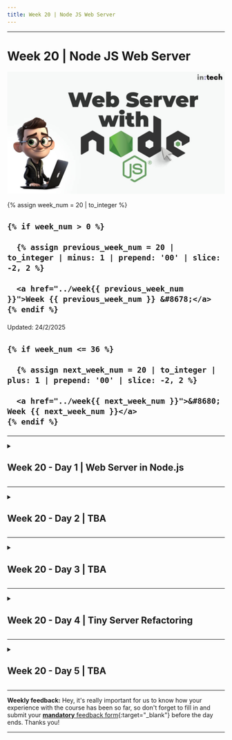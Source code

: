 ```yaml
---
title: Week 20 | Node JS Web Server
---
```


<hr class="mb-0">

<h1 id="{{ Week 20-Node JS Web Server | slugify }}">
  <span class="week-prefix">Week 20 |</span> Node JS Web Server
</h1>

<img src="assets/nodejs-web-server.jpg" />

<div class="week-controls">

  {% assign week_num = 20 | to_integer %}

  <h2 class="week-controls__previous_week">

    {% if week_num > 0 %}

      {% assign previous_week_num = 20 | to_integer | minus: 1 | prepend: '00' | slice: -2, 2 %}

      <a href="../week{{ previous_week_num }}">Week {{ previous_week_num }} &#8678;</a>
    {% endif %}

  </h2>

  <span>Updated: 24/2/2025</span>

  <h2 class="week-controls__next_week">

    {% if week_num <= 36 %}

      {% assign next_week_num = 20 | to_integer | plus: 1 | prepend: '00' | slice: -2, 2 %}

      <a href="../week{{ next_week_num }}">&#8680; Week {{ next_week_num }}</a>
    {% endif %}

  </h2>

</div>

---

<!-- Week 20 - Day 1 | Web Server in Node.js -->
<details markdown="1">
  <summary>
    <h2>
      <span class="summary-day">Week 20 - Day 1</span> | Web Server in Node.js</h2>
  </summary>

### Schedule

  - **Watch the lectures**
  - **Study the suggested material**
  - **Practice on the topics and share your questions**

### Study Plan

  Your instructor will share the video lectures with you. 

  You can find the lecture code [here](https://github.com/in-tech-gration/WDX-180/tree/main/curriculum/week20/assets/day01/code){:target="_blank"}

  **References & Resources:**

  - **How to get unstuck (tips):**   
    - Use console.log to see what exactly is happening (xray)  
    - [Read the docs](https://nodejs.org/docs/latest/api/){:target="_blank"}!  
      - Alternative:  
        - [w3schools](https://www.w3schools.com/nodejs/){:target="_blank"}  
        - [Geeksforgeeks](https://www.geeksforgeeks.org/nodejs/){:target="_blank"}  
    - Read very carefully the exercise steps (without panic)  
    - Never move on to the next step unless you’ve understood the previous steps  
  - Popular web servers:  
    - Apache  
    - Nginx  
  - When you connect to a website using the HTTPS protocol, your browser is implicitly appending the :443 port number at the end of the domain (or IP)  
    - [What is a port number?](https://www.techtarget.com/searchnetworking/definition/port-number#:~:text=Port%20443.,connects%20directly%20to%20this%20port.){:target="_blank"}  
    - in-tech-gration.github.io ⇒ DNS ⇒ Translate domain to IP ⇒ 100.10.32.11:443  
  - Dissecting an HTTP request for an image file  
    - [https://upload.wikimedia.org/wikipedia/commons/thumb/7/74/A-Cat.jpg/2560px-A-Cat.jpg](https://upload.wikimedia.org/wikipedia/commons/thumb/7/74/A-Cat.jpg/2560px-A-Cat.jpg){:target="_blank"}  
      - **Using the https:// protocol**  
      - to connect to the **upload.wikimedia.org** domain  
      - DNS translation => **upload.wikimedia.org** => IP  
      - [https://www.dnsqueries.com/en/dns_lookup.php](https://www.dnsqueries.com/en/dns_lookup.php){:target="_blank"} => ​​	185.15.59.240  
      - The browser connects to **185.15.59.240:443**  
      - Tries to find something in the **public/** folder of the web server  
      - We are looking for public/wikipedia/commons/thumb/7/74/A-Cat.jpg/2560px-A-Cat.jpg  
      - If the file is found, we get status 200, Content-Type “image/jpeg” and of course the file itself  
      - 304: [https://developer.mozilla.org/en-US/docs/Web/HTTP/Status/304](https://developer.mozilla.org/en-US/docs/Web/HTTP/Status/304){:target="_blank"}  
  - URI Encoding turns spaces into **%20, hello world => hello%20world**  
  - In Node.js createServer:  
    - request => What the user/browser is asking for  
    - response => What we/server is giving back to them  
  - The ? part is called the URL Query String  
  - [Online tool for DNS translation to IP](https://www.dnsqueries.com/en/dns_lookup.php){:target="_blank"}

### Summary

  The lecture covers the basics of building a web server using Node.js. The instructor demonstrates how to create a simple web server that responds to GET requests, checks for specific file types, and returns a 404 error if the requested file is not found.

  **Key Concepts:**

  * **Building a web server with Node.js**: The lecture shows how to create a basic web server using these technologies.
  * **Request handling**: The instructor explains how to check the request type (e.g., GET, POST) and respond accordingly.
  * **File system interaction**: The lecture demonstrates how to read files from the file system based on specific conditions.
  * **Error handling**: The instructor discusses the importance of proper error handling and shows how to return a 404 error when a requested file is not found.
    * Understanding routes and how to serve specific files based on URL requests
    * Creating a JSON API using Node.js
    * Serving data in JSON format
    * Exploring the concept of login mechanisms using Node.js
    * Creating a basic login system using JSON APIs

  **Key Points:**

  * **Return statements are crucial**: The instructor emphasizes that every path in an if statement should have a corresponding return statement or null value to avoid errors.
  * **Error handling is essential**: The lecture highlights the importance of proper error handling and shows how to handle errors like "Cannot set headers after they are sent to the client."
    * Understanding how JavaScript can be used on both the frontend (browser) and backend (server)
    * Exploring the possibilities of combining HTML/CSS/JavaScript with Node.js for creating dynamic web applications

### Exercises

  - Start with the [basic Web server](https://nodejs.org/en/learn/getting-started/introduction-to-nodejs){:target="_blank"} and play around with different routes  
  - Look for innovative and cool 404 pages  
    - [https://www.canva.com/learn/404-page-design/](https://www.canva.com/learn/404-page-design/){:target="_blank"}  
  - Translate domain names into IPs: **nslookup intechgration.io**  
  - TVMaze JSON API: [https://api.tvmaze.com/search/shows?q=breaking%20bad](https://api.tvmaze.com/search/shows?q=breaking%20bad){:target="_blank"}

  **IMPORTANT:** Make sure to complete all the tasks found in the **daily Progress Sheet** and update the sheet accordingly. Once you've updated the sheet, don't forget to `commit` and `push`. The progress draft sheet for this day is: **/user/week20/progress/progress.draft.w20.d01.csv**

  You should **NEVER** update the `draft` sheets directly, but rather work on a copy of them according to the instructions [found here](../week01/resources/PROGRESS-WORKFLOW.md).


<!-- Extra Resources -->

<!-- Sources and Attributions -->
  
</details>

<hr class="mt-1">

<!-- Week 20 - Day 2 | TBA -->
<details markdown="1">
  <summary>
    <h2>
      <span class="summary-day">Week 20 - Day 2</span> | TBA</h2>
  </summary>

### Schedule

  - **Study the suggested material**
  - **Practice on the topics and share your questions**

<!-- Study Plan -->

<!-- Summary -->

<!-- Exercises -->

<!-- Extra Resources -->

<!-- Sources and Attributions -->
  
</details>

<hr class="mt-1">

<!-- Week 20 - Day 3 | TBA -->
<details markdown="1">
  <summary>
    <h2>
      <span class="summary-day">Week 20 - Day 3</span> | TBA</h2>
  </summary>

### Schedule

  - **Watch the lectures**
  - **Study the suggested material**
  - **Practice on the topics and share your questions**

### Study Plan

  Your instructor will share the video lectures with you. Here are the topics covered:

  - **Part 1:** 
  - **Part 2:**

  You can find the lecture code [here](){:target="_blank"}

  **Lecture Notes & Questions:**

  **References & Resources:**

<!-- Summary -->

<!-- Exercises -->

### Extra Resources

  ---



  _Photo by []()_


<!-- Sources and Attributions -->
  
</details>

<hr class="mt-1">

<!-- Week 20 - Day 4 | Tiny Server Refactoring -->
<details markdown="1">
  <summary>
    <h2>
      <span class="summary-day">Week 20 - Day 4</span> | Tiny Server Refactoring</h2>
  </summary>

### Schedule

  - [Study](#study-plan)
  - [Exercises](#exercises)
  <!-- - [Extra Resources](#extra-resources) -->

### Study Plan

  ![](./assets/server-refactoring.png)

  In this exercise we are going to study and refactor the code of a tiny Web Server that uses the built-in `node:os` module to return system information back to the user. Our aim is to detect parts of the code that can be improved and detect any [`code smells`](https://martinfowler.com/bliki/CodeSmell.html) that can be removed.

  > _"A code smell is a surface indication that usually corresponds to a deeper problem in the system."_ ~ Martin Fowler



  **Requirements:**

  - Fundamental knowledge of Node.js
  - Familiarity with the `node:os`, [`node:fs`](https://www.youtube.com/watch?v=Z_p1yFGS0Ak&list=PLC3y8-rFHvwh8shCMHFA5kWxD9PaPwxaY&index=27){:target="_blank"} and [`node:http`](https://www.youtube.com/watch?v=3Z-pAgra-tw&list=PLC3y8-rFHvwh8shCMHFA5kWxD9PaPwxaY&index=30){:target="_blank"} built-in modules.
  - Familiarity with the [basic Web Server boileplate](https://nodejs.org/en/learn/getting-started/introduction-to-nodejs#an-example-nodejs-application){:target="_blank"}

  **Here's the plan...**

  ---



  **1) First, let's start by watching a series of short videos from `Jacob Sorber` on `Code Smells`:**

  ![](./assets/code.smells.png)

  - [Smelly code and long functions](https://www.youtube.com/watch?v=ll4XT0MYKN0){:target="_blank"}
  - [Smelly code and bad names](https://www.youtube.com/watch?v=zx7euEEZ0H4){:target="_blank"}
  - [Code Smells: Duplicate Code (DRY)](https://www.youtube.com/watch?v=ck_RfVOYgjQ){:target="_blank"}
  - [Smelly code and Magic Numbers](https://www.youtube.com/watch?v=p8RC_i9t0MU){:target="_blank"}

  This will take you around 20 minutes. After you've finished watching these videos, take a piece of paper and write down what you've learned in the form of a checklist.

<!-- ### Summary -->



<!-- Summary -->

### Exercises
  <hr style="margin-top: 3rem; margin-bottom: 4rem">



  **2) Download, study and run the following code:**

  <!-- ![](./assets/studying.code.png) -->



  <img src="./assets/studying.code.t.png" style="float: left; width: 40%; shape-outside: circle(50%); margin-right: 2rem;">



  <!-- ![](./assets/studying.code.t.png?r=1) -->



  [Source code here](https://github.com/in-tech-gration/WDX-180/tree/main/curriculum/modules/javascript/nodejs/webserver/refactoring/assets/original_code){:target="_blank"} or [here _(index.js)_](https://in-tech-gration.github.io/WDX-180/curriculum/modules/javascript/nodejs/webserver/refactoring/assets/original_code/index.js){:target="_blank"} and [here _(style.css)_](https://in-tech-gration.github.io/WDX-180/curriculum/modules/javascript/nodejs/webserver/refactoring/assets/original_code/style.css){:target="_blank"}.

  This is a **Node.js app**, so you must execute the code using the `node` command from the terminal:

  `node index.js`

  See if you can find any `code smells` and ways to improve the code based on the newly acquired knowledge before moving forward. **Make sure to take a short break before moving on**. 🚶‍♀️

  <hr style="margin-top: 4rem; margin-bottom: 4rem">



  **3) Watch the Code Review and refactor accordingly**

  Watch [this video](https://www.youtube.com/watch?v=3eO2hfBbCy0){:target="_blank"} and then apply the same refactoring to the original source code.

  Once you've finished code refactoring, can you spot any more code smells?

  There's still a lot to be improved.

  <hr style="margin-top: 4rem; margin-bottom: 4rem">



  **4) New requirements!**

  ![](./assets/new.requirements.png)

  The boss came up with some new requirements for the project! 

  Here are the new features you must implement on the refactored code:

  <img src="./assets/System.Overview.button.jpg" style="margin: 0 auto; display: block; border: 2px solid;" />



  The `System Overview` page should look like this:

  <img src="./assets/System.Overview.jpg" style="margin: 0 auto; display: block; border: 2px solid;" />



  As you can see, the boss is kind of a visual guy.

  **Good luck!**

  ---



  > **Questions, comments, suggestions? Please leave them on the comment section below.**



  <script src="https://utteranc.es/client.js"
    repo="in-tech-gration/WDX-180"
    issue-term="pathname"
    theme="github-dark"
    crossorigin="anonymous"
    async>
  </script>



  **IMPORTANT:** Make sure to complete all the tasks found in the **daily Progress Sheet** and update the sheet accordingly. Once you've updated the sheet, don't forget to `commit` and `push`. The progress draft sheet for this day is: **/user/week20/progress/progress.draft.w20.d04.csv**

  You should **NEVER** update the `draft` sheets directly, but rather work on a copy of them according to the instructions [found here](../week01/resources/PROGRESS-WORKFLOW.md).


<!-- Extra Resources -->

### Sources and Attributions

  - Initial Node.js code: [Alex Kokh](https://github.com/alkozp){:target="_blank"}

<!-- ### Extra Resources -->
  
</details>

<hr class="mt-1">

<!-- Week 20 - Day 5 | TBA -->
<details markdown="1">
  <summary>
    <h2>
      <span class="summary-day">Week 20 - Day 5</span> | TBA</h2>
  </summary>

### Schedule

  - **Watch the lectures**
  - **Study the suggested material**
  - **Practice on the topics and share your questions**

### Study Plan

  Your instructor will share the video lectures with you. Here are the topics covered:

  - **Part 1:** 
  - **Part 2:**

  You can find the lecture code [here](){:target="_blank"}

  **Lecture Notes & Questions:**

  **References & Resources:**

<!-- Summary -->

<!-- Exercises -->

### Extra Resources

  ---



  _Photo by []()_


<!-- Sources and Attributions -->
  
</details>


<hr class="mt-1">

**Weekly feedback:** Hey, it's really important for us to know how your experience with the course has been so far, so don't forget to fill in and submit your [**mandatory** feedback form](https://forms.gle/S6Zg3bbS2uuwsSZF9){:target="_blank"} before the day ends. Thanks you!



---

<!-- COMMENTS: -->
<script src="https://utteranc.es/client.js"
  repo="in-tech-gration/WDX-180"
  issue-term="pathname"
  theme="github-dark"
  crossorigin="anonymous"
  async>
</script>